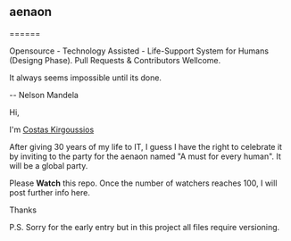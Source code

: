 ## aenaon
======

Opensource - Technology Assisted - Life-Support System for Humans (Designg Phase). Pull Requests &amp; Contributors Wellcome.

It always seems impossible until its done.

-- Nelson Mandela

Hi,

I'm [Costas Kirgoussios](http://gr.linkedin.com/in/ckirgoussios/)

After giving 30 years of my life to IT, I guess I have the right to celebrate it by inviting to the party for the aenaon named "A must for every human". It will be a global party.

Please **Watch** this repo. Once the number of watchers reaches 100, I will post further info here.

Thanks

P.S. Sorry for the early entry but in this project all files require versioning.

